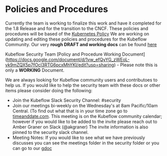 # Policies and Procedures

Currently the team is working to finalize this work and have it completed for the 1.8 Release and for the transition to the CNCF.
These policies and procedures will be based of the [Kubernetes Policy](https://kubernetes.io/docs/reference/issues-security/security/)
We are working on updating and editing these policies and procedures for the Kubeflow Community.  Our very **rough DRAFT and working docs** can be found [here](https://docs.google.com/document/d/1sjWa0G2UqdsP1QROYVEl9iQR6v1x8HD7-F4TQo7lV6M/edit?usp=sharing)

Kubeflow Security Team [Policy and Procedure Working Document] (https://docs.google.com/document/d/1vw_efQyYG_zWEoL-vk9mZQX5p7fOcl3RTG6pcxMhYKI/edit?usp=sharing) - Please note this is only a **WORKING** Document. 

We are always looking for Kubeflow community users and contributoes to help us. If you would like to help the security team with these docs or other items please consider doing the following:
* Join the Kubeflow Slack Security Channel: #security
* Join our meetings bi-weekly on the Wednesday's at 8am Pacific/10am Central. (To find out what that is in your time zone go to [timeanddate.com](https://www.timeanddate.com/). This meeting is on the Kubeflow community calendar; however if you would like to be added to the invite please reach out to Amber Graner on Slack (@akgraner) The invite information is also pinned to the security slack channel. 
* Meeting Notes: If you would like to see what we have previously discusses you can see the meetings folder in the security folder or you can go to our [gdoc](https://docs.google.com/document/d/1xGkg9GuO2OjvYhdONJFbSrpF66UKhtYonczttJoTv3s/edit?usp=sharing)
